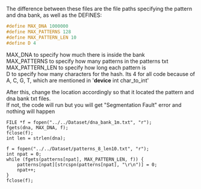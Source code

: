 The difference between these files are the file paths specifying the pattern and dna bank, as well as the DEFINES:  

```c
#define MAX_DNA 1000000  
#define MAX_PATTERNS 128  
#define MAX_PATTERN_LEN 10  
#define D 4  
```


  MAX_DNA to specify how much there is inside the bank  
  MAX_PATTERNS to specify how many patterns in the patterns txt  
  MAX_PATTERN_LEN to specify how long each pattern is  
  D to specify how many characters for the hash. Its 4 for all code because of A, C, G, T, which are mentioned in '__device__ int char_to_int'  

  After this, change the location accordingly so that it located the pattern and dna bank txt files.  
  If not, the code will run but you will get "Segmentation Fault" error and nothing will happen  


    FILE *f = fopen("../../Dataset/dna_bank_1m.txt", "r");
    fgets(dna, MAX_DNA, f);
    fclose(f);
    int len = strlen(dna);

    f = fopen("../../Dataset/patterns_8_len10.txt", "r");
    int npat = 0;
    while (fgets(patterns[npat], MAX_PATTERN_LEN, f)) {
        patterns[npat][strcspn(patterns[npat], "\r\n")] = 0;
        npat++;
    }
    fclose(f);  

